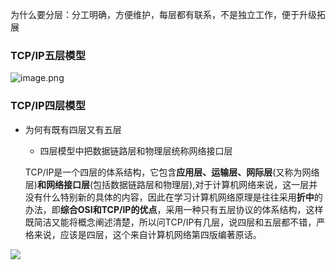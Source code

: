 为什么要分层：分工明确，方便维护，每层都有联系，不是独立工作，便于升级拓展



### TCP/IP五层模型

![image.png](https://cdn.nlark.com/yuque/0/2020/png/305942/1586877692032-4525e73b-0c5c-4295-ba5d-94d9f702ae93.png)

### TCP/IP四层模型

* 为何有既有四层又有五层

  * 四层模型中把数据链路层和物理层统称网络接口层

  TCP/IP是一个四层的体系结构，它包含**应用层、运输层、网际层**(又称为网络层)**和网络接口层**(包括数据链路层和物理层),对于计算机网络来说，这一层并没有什么特别新的具体的内容，因此在学习计算机网络原理是往往采用**折中**的办法，即**综合OSI和TCP/IP的优点**，采用一种只有五层协议的体系结构，这样既简洁又能将概念阐述清楚，所以问TCP/IP有几层，说四层和五层都不错，严格来说，应该是四层，这个来自计算机网络第四版编著原话。

![](https://cdn.nlark.com/yuque/0/2020/png/305942/1586881535216-1c32b874-54e6-4b1e-9a61-981cde70256c.png)
